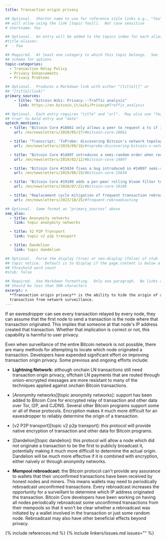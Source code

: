 ```yaml
---
title: Transaction origin privacy

## Optional.  Shorter name to use for reference style links e.g., "foo"
## will allow using the link [topic foo][].  Not case sensitive
# shortname: foo

## Optional.  An entry will be added to the topics index for each alias
#title-aliases:
#  - Foo

## Required.  At least one category to which this topic belongs.  See
## schema for options
topic-categories:
  - Transaction Relay Policy
  - Privacy Enhancements
  - Privacy Problems

## Optional.  Produces a Markdown link with either "[title][]" or
## "[title](link)"
primary_sources:
    - title: "Bitcoin Wiki: Privacy---Traffic analysis"
      link: https://en.bitcoin.it/wiki/Privacy#Traffic_analysis

## Optional.  Each entry requires "title" and "url".  May also use "feature:
## true" to bold entry and "date"
optech_mentions:
  - title: "Bitcoin Core #18861 only allows a peer to request a tx if it informed that peer about the tx"
    url: /en/newsletters/2020/05/27/#bitcoin-core-18861

  - title: "Transcript: 'TxProbe: discovering Bitcoin's network topology using orphan transactions'"
    url: /en/newsletters/2019/09/18/#txprobe-discovering-bitcoin-s-network-topology-using-orphan-transactions

  - title: "Bitcoin Core #14897 introduces a semi-random order when requesting transactions"
    url: /en/newsletters/2019/02/12/#bitcoin-core-14897

  - title: "Bitcoin Core #15834 fixes a bug introduced in #14897 semi-random order for requesting transactions"
    url: /en/newsletters/2019/06/19/#bitcoin-core-15834

  - title: "Bitcoin Core #19109 adds a per-peer rolling bloom filter to track recent tx announcements"
    url: /en/newsletters/2020/07/22/#bitcoin-core-19109

  - title: "Replacement cycle mitigation of frequent transaction rebroadcasting with potential privacy reduction"
    url: /en/newsletters/2023/10/25/#frequent-rebroadcasting

## Optional.  Same format as "primary_sources" above
see_also:
  - title: Anonymity networks
    link: topic anonymity networks

  - title: V2 P2P Transport
    link: topic v2 p2p transport

  - title: Dandelion
    link: topic dandelion

## Optional.  Force the display (true) or non-display (false) of stub
## topic notice.  Default is to display if the page.content is below a
## threshold word count
#stub: false

## Required.  Use Markdown formatting.  Only one paragraph.  No links allowed.
## Should be less than 500 characters
excerpt: >
  **Transaction origin privacy** is the ability to hide the origin of a
  transaction from network surveillance.
---
```

If an eavesdropper can see every transaction relayed by every node, they
can assume that the first node to send a transaction is the node where
that transaction originated.  This implies that someone at that node's
IP address created that transaction.  Whether that implication is
correct or not, this capability is harmful to user privacy.

Even when surveillance of the entire Bitcoin network is not possible,
there are many methods for attempting to locate which node originated a
transaction.  Developers have expended significant effort on improving
transaction origin privacy.  Some previous and ongoing efforts include:

- **Lightning Network:** although onchain LN transactions still need
  transaction origin privacy, offchain LN payments that are routed
  through onion-encrypted messages are more resistant to many of the
  techniques applied against onchain Bitcoin transactions.

- [Anonymity networks][topic anonymity networks]: support has been added
  to Bitcoin Core for encrypted relay of transaction and other data over
  Tor, I2P, and CJDNS.  Several other Bitcoin programs support some or
  all of these protocols.  Encryption makes it much more difficult for
  an eavesdropper to reliably determine the origin of a transaction.

- [v2 P2P transport][topic v2 p2p transport]: this protocol will provide
  native encryption of transaction and other data for Bitcoin programs.

- [Dandelion][topic dandelion]: this protocol will allow a node which
  did not originate a transaction to be the first to publicly broadcast
  it, potentially making it much more difficult to determine the actual
  origin.  Dandelion will be much more effective if it is combined with
  encryption, either naively or through anonymity networks.

- **Mempool rebroadcast:** the Bitcoin protocol can't provide any
  assurance to wallets that their unconfirmed transactions have been received
  by honest nodes and miners.  This means wallets may need to
  periodically rebroadcast unconfirmed transactions.  Every rebroadcast
  increases the opportunity for a surveillant to determine which IP
  address originated the transaction.  Bitcoin Core developers have been
  working on having all nodes periodically rebroadcast some unconfirmed
  transactions from their mempools so that it won't be clear whether a
  rebroadcast was initiated by a wallet involved in the transaction or
  just some random node.  Rebroadcast may also have other beneficial
  effects beyond privacy.

{% include references.md %}
{% include linkers/issues.md issues="" %}
